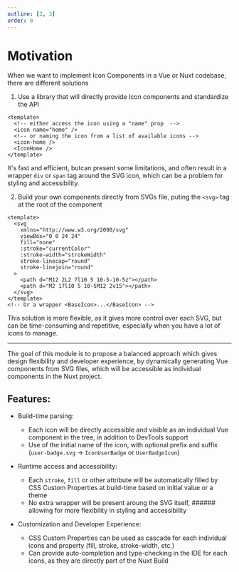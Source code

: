 ```yaml
---
outline: [2, 3]
order: 0
---
```


# Motivation

When we want to implement Icon Components in a Vue or Nuxt codebase, there are different solutions

1. Use a library that will directly provide Icon components and standardize the API

```vue
<template>
  <!-- either access the icon using a "name" prop  -->
  <icon name="home" />
  <!-- or naming the icon from a list of available icons -->
  <icon-home />
  <IconHome />
</template>
```

It's fast and efficient, butcan present some limitations, and often result in a wrapper `div` or `span` tag around the SVG icon, which can be a problem for styling and accessibility.

2. Build your own components directly from SVGs file, puting the `<svg>` tag at the root of the component

```vue MyIcon.vue
<template>
  <svg
    xmlns="http://www.w3.org/2000/svg"
    viewBox="0 0 24 24"
    fill="none"
    :stroke="currentColor"
    :stroke-width="strokeWidth"
    stroke-linecap="round"
    stroke-linejoin="round"
  >
    <path d="M12 2L2 7l10 5 10-5-10-5z"></path>
    <path d="M2 17l10 5 10-5M12 2v15"></path>
  </svg>
</template>
<!-- Or a wrapper <BaseIcon>...</BaseIcon> -->
```

This solution is more flexible, as it gives more control over each SVG, but can be time-consuming and repetitive, especially when you have a lot of icons to manage.

---

The goal of this module is to propose a balanced approach which gives design flexibility and developer experience, by dynamically generating Vue components from SVG files, which will be accessible as individual components in the Nuxt project.

## Features:

- Build-time parsing:

  - Each icon will be directly accessible and visible as an individual Vue component in the tree, in addition to DevTools support
  - Use of the initial name of the icon, with optional prefix and suffix (`user-badge.svg` -> `IconUserBadge` or `UserBadgeIcon`)

- Runtime access and accessibility:

  - Each `stroke`, `fill` or other attribute will be automatically filled by CSS Custom Properties at build-time based on initial value or a theme
  - No extra wrapper will be present aroung the SVG itself, ###### allowing for more flexibility in styling and accessibility

- Customization and Developer Experience:
  - CSS Custom Properties can be used as cascade for each individual icons and property (fill, stroke, stroke-width, etc.)
  - Can provide auto-completion and type-checking in the IDE for each icons, as they are directly part of the Nuxt Build
